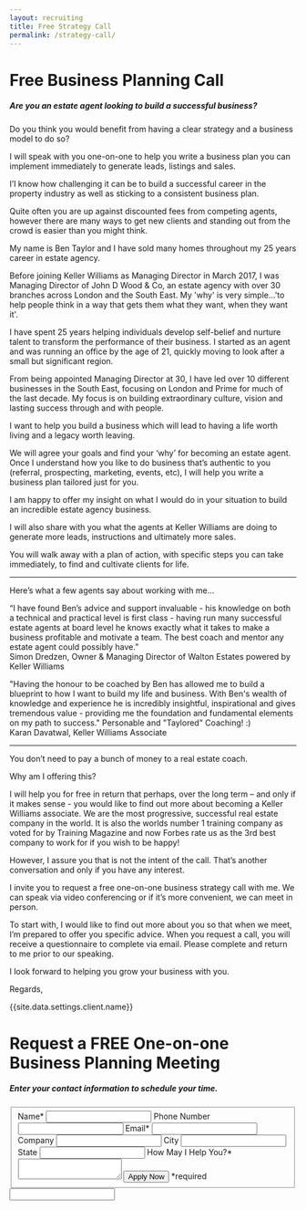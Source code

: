 ```yaml
---
layout: recruiting
title: Free Strategy Call
permalink: /strategy-call/
---
```


<div class="recruiting-page"><h1 class="join-us">Free Business Planning Call</h1><h5 class="join-us-subtitle">Are you an estate agent looking to build a successful business?</h5><p>Do you think you would benefit from having a clear strategy and a business model to do so?</p><p>I will speak with you one-on-one to help you write a business plan you can implement immediately to generate leads, listings and sales.</p><p>I&rsquo;I know how challenging it can be to build a successful career in the property industry as well as sticking to a consistent business plan.</p><p>Quite often you are up against discounted fees from competing agents, however there are many ways to get new clients and standing out from the crowd is easier than you might think.</p><p>My name is Ben Taylor and I have sold many homes throughout my 25 years career in estate agency.</p><p>Before joining Keller Williams as Managing Director in March 2017, I was Managing Director of John D Wood & Co, an estate agency with over 30 branches across London and the South East. My 'why' is very simple...'to help people think in a way that gets them what they want, when they want it'. 
</p><!--base32-41xja839dthprxb4cmg76x3jc5u6atvt5nr6gvvmdxtjwu3mdnp209bx40-base32--><p>I have spent 25 years helping individuals develop self-belief and nurture talent to transform the performance of their business. I started as an agent and was running an office by the age of 21, quickly moving to look after a small but significant region.</p><p>From being appointed Managing Director at 30, I have led over 10 different businesses in the South East, focusing on London and Prime for much of the last decade. My focus is on building extraordinary culture, vision and lasting success through and with people.</p><p>I want to help you build a business which will lead to having a life worth living and a legacy worth leaving.</p><p>We will agree your goals and find your ‘why’ for becoming an estate agent. Once I understand how you like to do business that’s authentic to you (referral, prospecting, marketing, events, etc), I will help you write a business plan tailored just for you.</p><p>I am happy to offer my insight on what I would do in your situation to build an incredible estate agency business.</p><p>I will also share with you what the agents at Keller Williams are doing to generate more leads, instructions and ultimately more sales.</p><p>You will walk away with a plan of action, with specific steps you can take immediately, to find and cultivate clients for life.</p><hr /><div class="qanda"><p class="section-title">Here&rsquo;s what a few agents say about working with me&hellip;</p><p><span class="quote">“I have found Ben’s advice and support invaluable - his knowledge on both a technical and practical level is first class - having run many successful estate agents at board level he knows exactly what it takes to make a business profitable and motivate a team. The best coach and mentor any estate agent could possibly have.”</span><br /><span class="author">Simon Dredzen, Owner & Managing Director of Walton Estates powered by Keller Williams </span></p><p><span class="quote">"Having the honour to be coached by Ben has allowed me to build a blueprint to how I want to build my life and business. With Ben's wealth of knowledge and experience he is incredibly insightful, inspirational and gives tremendous value -  providing me the foundation and fundamental elements on my path to success." Personable and "Taylored" Coaching! :)</span><br /><span class="author">Karan Davatwal, Keller Williams Associate</span></p></div><hr /><p>You don&rsquo;t need to pay a bunch of money to a real estate coach.</p><p>Why am I offering this?</p><p>I will help you for free in return that perhaps, over the long term – and only if it makes sense - you would like to find out more about becoming a Keller Williams associate. We are the most progressive, successful real estate company in the world. It is also the worlds number 1 training company as voted for by Training Magazine and now Forbes rate us as the 3rd best company to work for if you wish to be happy!</p><p>However, I assure you that is not the intent of the call. That’s another conversation and only if you have any interest.</p><p>I invite you to request a free one-on-one business strategy call with me. We can speak via video conferencing or if it’s more convenient, we can meet in person.</p><p>To start with, I would like to find out more about you so that when we meet, I’m prepared to offer you specific advice.  When you request a call, you will receive a questionnaire to complete via email. Please complete and return to me prior to our speaking.</p><p>I look forward to helping you grow your business with you.</p><p>Regards,</p><p>{{site.data.settings.client.name}}</p><h1 class="join-us">Request a FREE One-on-one Business Planning Meeting</h1><h5 class="join-us-subtitle">Enter your contact information to schedule your time.</h5><form method="post" class="home-value cta-forms" action="http://formspree.io/{{site.data.settings.client.email}}" onsubmit="return setReturn()"><fieldset><label for="name">Name*</label> <input type="text" required="" name="name" /> <label for="phone">Phone Number </label> <input type="tel" name="phone" /> <label for="email">Email*</label> <input type="text" required="" name="email" /> <label for="company">Company </label> <input type="text" name="company" /> <label for="city">City </label> <input type="text" name="city" /> <label for="state">State </label> <input type="text" name="state" /> <label for="message">How May I Help You?* </label><textarea name="message" required=""></textarea> <input class="submit light-light" type="submit" value="Apply Now" name="submitrecruitingForm" /> <span class="asterisk">*required</span></fieldset><div class="hidden"><input type="hidden" value="{{site.data.settings.client.email}}" name="_to" /> <input type="hidden" value="Recruiting Contact Request Message From Your Vyral Careers and Training Video Blog" name="_subject" /> <input type="text" name="_gotcha" /></div></form></div>